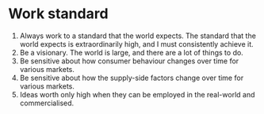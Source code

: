 # Work standard

1. Always work to a standard that the world expects. The standard that the world expects is extraordinarily high, and I must consistently achieve it.
2. Be a visionary. The world is large, and there are a lot of things to do.
3. Be sensitive about how consumer behaviour changes over time for various markets.
4. Be sensitive about how the supply-side factors change over time for various markets.
5. Ideas worth only high when they can be employed in the real-world and commercialised.
